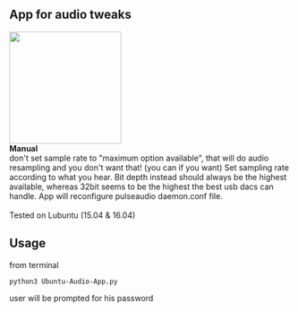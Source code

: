 ﻿## App for audio tweaks
<img src="https://drive.google.com/uc?id=1snjZFm5inBeYqGPHspc6e3qs-XYH-3UL" width="auto" height="200"/>
<br>
 <strong>Manual</strong>
<br>
don't set sample rate to "maximum option available", that will do audio resampling and you don't want that! (you can if you want) Set sampling rate according to what you hear. Bit depth instead should always be the highest available, whereas 32bit seems to be the highest the best usb dacs can handle. App will reconfigure pulseaudio daemon.conf file.
<br>
<br>
Tested on Lubuntu (15.04 & 16.04)
<br>

## Usage

from terminal
```
python3 Ubuntu-Audio-App.py
```

user will be prompted for his password
